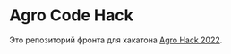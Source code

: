 # Agro Code Hack
Это репозиторий фронта для хакатона [Agro Hack 2022](https://hack.rshbdigital.ru/?ysclid=l87jgnhrpm759938066). 
